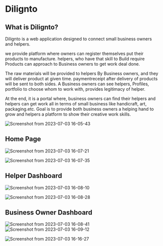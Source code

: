 # Dilignto

## What is Dilignto? 

Dilignto is a web application designed to connect small business owners and helpers.

we provide platform where owners can register themselves put their products to manufacture. helpers, who have that skill to Build require Products can approach to Business owners to get work deal done.

The raw materials will be provided to helpers By Business owners, and they will deliver product at given time. paymentreceipt after delivery of products will be sent to both sides. A Business owners can see helpers, Profiles, portfolio to choose whom to work with, provides legitimacy of helper.

At the end, it is a portal where, business owners can find their helpers and helpers can get work all in terms of small business like handicraft, art, packaging.etc.
Goal is to provide both business owners a helping hand to grow and helpers a platform to show their creative work skills.

![Screenshot from 2023-07-03 16-05-43](https://github.com/hemaxi84/Dilignto/assets/51483215/281b84b6-80f9-42ac-9c12-c03f4c917578)

## Home Page
![Screenshot from 2023-07-03 16-07-21](https://github.com/hemaxi84/Dilignto/assets/51483215/6d1d6390-7687-45b3-b85b-b9f0b239af15)

![Screenshot from 2023-07-03 16-07-35](https://github.com/hemaxi84/Dilignto/assets/51483215/5b90f375-1ec6-482d-8e1c-ebc8f53cb717)

## Helper Dashboard
 ![Screenshot from 2023-07-03 16-08-10](https://github.com/hemaxi84/Dilignto/assets/51483215/a561c411-9b2b-4ea9-ba0e-c50e403d9e27)
 
![Screenshot from 2023-07-03 16-08-28](https://github.com/hemaxi84/Dilignto/assets/51483215/ff3bc523-2038-408a-93c4-fa248437f271)

## Business Owner Dashboard
![Screenshot from 2023-07-03 16-08-41](https://github.com/hemaxi84/Dilignto/assets/51483215/7d508576-4370-401f-80ed-a21911cacfde)
![Screenshot from 2023-07-03 16-09-12](https://github.com/hemaxi84/Dilignto/assets/51483215/17a667a5-cfa6-489f-ab4e-1058d802e57b)

![Screenshot from 2023-07-03 16-16-27](https://github.com/hemaxi84/Dilignto/assets/51483215/48c7c601-bc29-462b-b769-52175196dc28)
